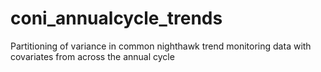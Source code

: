 # coni_annualcycle_trends
Partitioning of variance in common nighthawk trend monitoring data with covariates from across the annual cycle
